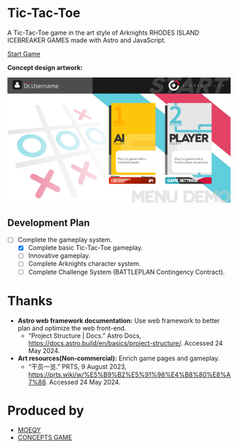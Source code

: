# Tic-Tac-Toe

A Tic-Tac-Toe game in the art style of Arknights RHODES ISLAND ICEBREAKER GAMES made with Astro and JavaScript.

[Start Game](https://ttt.moeqy.com/app)

**Concept design artwork:**

![Concept design artwork](public/imgs/Start_Menu.png)

## Development Plan

 - [ ] Complete the gameplay system.
   - [x] Complete basic Tic-Tac-Toe gameplay.
   - [ ] Innovative gameplay.
   - [ ] Complete Arknights character system.
   - [ ] Complete Challenge System (BATTLEPLAN Contingency Contract).

# Thanks

 - **Astro web framework documentation:** Use web framework to better plan and optimize the web front-end.
   - “Project Structure | Docs.” Astro Docs, https://docs.astro.build/en/basics/project-structure/. Accessed 24 May 2024.
 - **Art resources(Non-commercial):** Enrich game pages and gameplay.
   - “干员一览.” PRTS, 9 August 2023, https://prts.wiki/w/%E5%B9%B2%E5%91%98%E4%B8%80%E8%A7%88. Accessed 24 May 2024.

# Produced by
 - [MOEQY](https://www.moeqy.com/)
 - [CONCEPTS GAME](https://www.moeqy.com/conceptsgame/)
